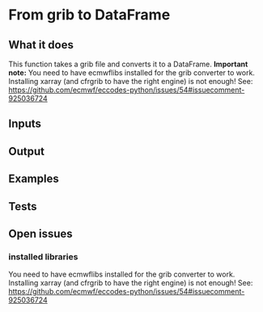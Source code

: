 # From grib to DataFrame

## What it does
This function takes a grib file and converts it to a DataFrame.
**Important note:**
You need to have ecmwflibs installed for the grib converter to work.
Installing xarray (and cfrgrib to have the right engine) is not enough!
See:
https://github.com/ecmwf/eccodes-python/issues/54#issuecomment-925036724

## Inputs
###

## Output

###

## Examples

###

## Tests

###


## Open issues

### installed libraries
You need to have ecmwflibs installed for the grib converter to work.
Installing xarray (and cfrgrib to have the right engine) is not enough!
See:
https://github.com/ecmwf/eccodes-python/issues/54#issuecomment-925036724